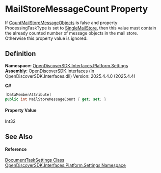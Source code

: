 # MailStoreMessageCount Property


If <a href="6d95fd96-d203-48ec-8ca5-901b3c836d05">CountMailStoreMessageObjects</a> is false and property ProcessingTaskType is set to <a href="2182f6cf-90da-71c0-f7fc-a855a4bef198">SingleMailStore</a>, then this value must contain the already counted number of message objects in the mail store. Otherwise this property value is ignored.



## Definition
**Namespace:** <a href="a4de3d25-b44d-10c7-9f7b-6e96e612f300">OpenDiscoverSDK.Interfaces.Platform.Settings</a>  
**Assembly:** OpenDiscoverSDK.Interfaces (in OpenDiscoverSDK.Interfaces.dll) Version: 2025.4.4.0 (2025.4.4)

**C#**
``` C#
[DataMemberAttribute]
public int MailStoreMessageCount { get; set; }
```



#### Property Value
Int32

## See Also


#### Reference
<a href="15834f2e-5778-5912-a2cc-a92e9d2e78fb">DocumentTaskSettings Class</a>  
<a href="a4de3d25-b44d-10c7-9f7b-6e96e612f300">OpenDiscoverSDK.Interfaces.Platform.Settings Namespace</a>  
